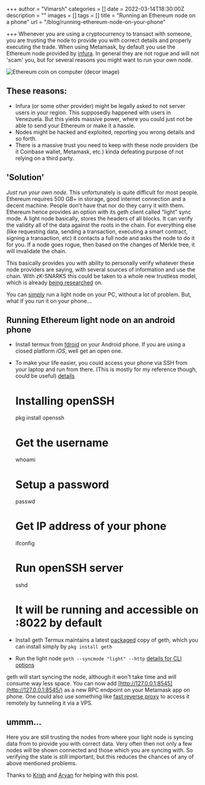 +++
author = "Vimarsh"
categories = []
date = 2022-03-14T18:30:00Z
description = ""
images = []
tags = []
title = "Running an Ethereum node on a phone"
url = "/blog/running-ethereum-node-on-your-phone"

+++
Whenever you are using a cryptocurrency to transact with someone, you are trusting the node to provide you with correct details and properly executing the trade. When using Metamask, by default you use the Ethereum node provided by [infura](https://infura.io/). In general they are not rogue and will not 'scam' you, but for several reasons you might want to run your own node.

![Ethereum coin on computer (decor image)](https://i.vimarsh.info/Ethereum%20on%20a%20computer%20(decor%20image)%20by%20kanchanara.jpg)

## These reasons:

* Infura (or some other provider) might be legally asked to not server users in your region. This supposedly happened with users in Venezuela. But this yields massive power, where you could just not be able to send your Ethereum or make it a hassle.
* Nodes might be hacked and exploited, reporting you wrong details and so forth.
* There is a massive trust you need to keep with these node providers (be it Coinbase wallet, Metamask, etc.) kinda defeating purpose of not relying on a third party.

## 'Solution'

_Just run your own node._ This unfortunately is quite difficult for most people. Ethereum requires 500 GB+ in storage, good internet connection and a decent machine. People don't have that nor do they carry it with them. Ethereum hence provides an option with its geth client called “light” sync mode. A light node basically, stores the headers of all blocks. It can verify the validity all of the data against the roots in the chain. For everything else (like requesting data, sending a transaction, executing a smart contract, signing a transaction, etc) it contacts a full node and asks the node to do it for you. If a node goes rogue, then based on the changes of Merkle tree, it will invalidate the chain.

This basically provides you with ability to personally verify whatever these node providers are saying, with several sources of information and use the chain. With zK-SNARKS this could be taken to a whole new trustless model, which is already [being researched](https://eprint.iacr.org/2021/1657.pdf) on.

You can [simply](https://ethereum.org/en/developers/tutorials/run-light-node-geth/) run a light node on your PC, without a lot of problem. But, what if you run it on your phone...

## Running Ethereum light node on an android phone

* Install termux from [fdroid](https://f-droid.org/en/packages/com.termux/) on your Android phone. If you are using a closed platform _iOS_, well get an open one.
* To make your life easier, you could access your phone via SSH from your laptop and run from there. (This is mostly for my reference though, could be useful) [details](https://wiki.termux.com/wiki/Remote_Access)

    # Installing openSSH
    pkg install openssh
    
    # Get the username
    whoami
    
    # Setup a password
    passwd
    
    # Get IP address of your phone 
    ifconfig
    
    # Run openSSH server
    sshd
    
    # It will be running and accessible on <ip-address>:8022 by default

* Install geth Termux maintains a latest [packaged](https://github.com/termux/termux-packages/tree/master/packages/geth) copy of geth, which you can install simply by `pkg install geth`
* Run the light node `geth --syncmode "light" --http` [details for CLI options](https://geth.ethereum.org/docs/interface/command-line-options)

geth will start syncing the node, although it won't take time and will consume way less space. You can now add [http://127.0.0.1:8545](http://127.0.0.1:8545/) as a new RPC endpoint on your Metamask app on phone. One could also use something like [fast reverse proxy](https://github.com/fatedier/frp) to access it remotely by tunneling it via a VPS.

## ummm...

Here you are still trusting the nodes from where your light node is syncing data from to provide you with correct data. Very often then not only a few nodes will be shown connected and those which you are syncing with. So verifying the state is still important, but this reduces the chances of any of above mentioned problems.

Thanks to [Krish](https://krishpatel.cc/) and [Aryan](https://aryantiwari.com/) for helping with this post.